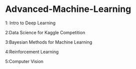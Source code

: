 # Advanced-Machine-Learning
1: Intro to Deep Learning 

2:Data Science for Kaggle Competition

3:Bayesian Methods for Machine Learning

4:Reinforcement Learning

5:Computer Vision


